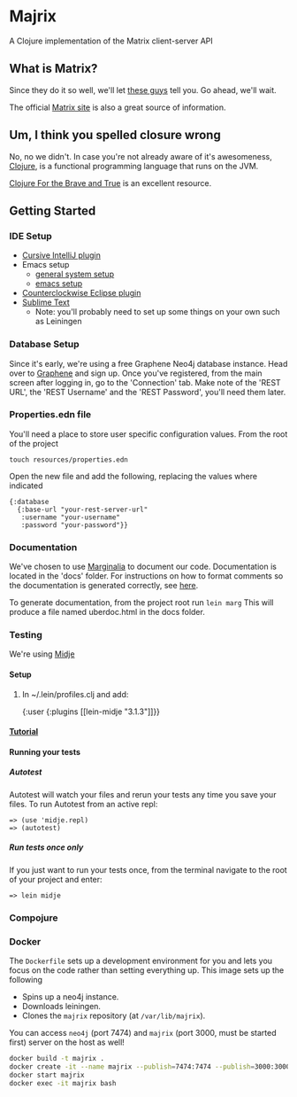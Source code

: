 # Majrix
A Clojure implementation of the Matrix client-server API

## What is Matrix?
Since they do it so well, we'll let [these guys](https://www.ruma.io/docs/matrix/) tell you. Go ahead, we'll wait.

The official [Matrix site](https://www.matrix.org) is also a great source of information.

## Um, I think you spelled closure wrong
No, no we didn't. In case you're not already aware of it's awesomeness, [Clojure](https://www.clojure.org), is a functional programming language that runs on the JVM.

[Clojure For the Brave and True](http://www.braveclojure.com) is an excellent resource.

## Getting Started

### IDE Setup
- [Cursive IntelliJ plugin](https://cursive-ide.com/userguide/index.html)
- Emacs setup
  + [general system setup](http://www.braveclojure.com/getting-started/)
  + [emacs setup](www.braveclojure.com/basic-emacs/)
- [Counterclockwise Eclipse plugin](http://doc.ccw-ide.org/documentation.html)
- [Sublime Text](https://spin.atomicobject.com/2016/04/08/sublime-text-clojure/)
  + Note: you'll probably need to set up some things on your own such as Leiningen
  
### Database Setup
Since it's early, we're using a free Graphene Neo4j database instance. Head over to [Graphene]() and sign up. Once you've registered, from the main screen after logging in, go to the 'Connection' tab. Make note of the 'REST URL', the 'REST Username' and the 'REST Password', you'll need them later.
  
### Properties.edn file
You'll need a place to store user specific configuration values. From the root of the project

    touch resources/properties.edn
    
Open the new file and add the following, replacing the values where indicated

    {:database
      {:base-url "your-rest-server-url"
       :username "your-username"
       :password "your-password"}}

### Documentation
We've chosen to use [Marginalia](https://github.com/gdeer81/marginalia) to document our code. Documentation is located in the
'docs' folder. For instructions on how to format comments so the documentation is generated correctly, see [here](gdeer81.github.io/marginalia/).  

To generate documentation, from the project root run `lein marg` This will produce a file named uberdoc.html in the docs folder.

### Testing

We're using [Midje](https://github.com/marick/Midje)

#### Setup
1) In ~/.lein/profiles.clj and add:

    {:user {:plugins [[lein-midje "3.1.3"]]}}

#### [Tutorial](https://github.com/marick/Midje/wiki/A-tutorial-introduction)

#### Running your tests

##### Autotest
Autotest will watch your files and rerun your tests any time you save your files.
To run Autotest from an active repl:

    => (use 'midje.repl)
    => (autotest)

##### Run tests once only
If you just want to run your tests once, from the terminal navigate to the root of
your project and enter:

    => lein midje

### Compojure

### Docker
The `Dockerfile` sets up a development environment for you and lets you focus on
the code rather than setting everything up. This image sets up the following

- Spins up a neo4j instance.
- Downloads leiningen.
- Clones the `majrix` repository (at `/var/lib/majrix`).

You can access `neo4j` (port 7474) and `majrix` (port 3000, must be started
first) server on the host as well!

```sh
docker build -t majrix .
docker create -it --name majrix --publish=7474:7474 --publish=3000:3000 --volume=$HOME/neo4j/data:/data majrix
docker start majrix
docker exec -it majrix bash
```
